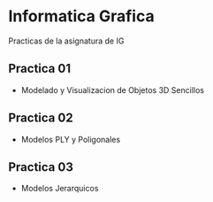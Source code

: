 Informatica Grafica
======================

Practicas de la asignatura de IG

Practica 01
--------------
+ Modelado y Visualizacion de Objetos 3D Sencillos

Practica 02
--------------
+ Modelos PLY y Poligonales

Practica 03
--------------
+ Modelos Jerarquicos

